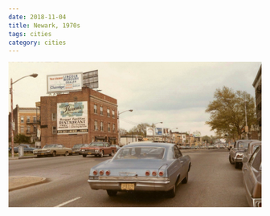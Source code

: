 ```yaml
---
date: 2018-11-04
title: Newark, 1970s
tags: cities
category: cities
---
```


![newark.jpg](https://raw.githubusercontent.com/muneer78/muneer78.github.io/master/images/newark.jpg)
